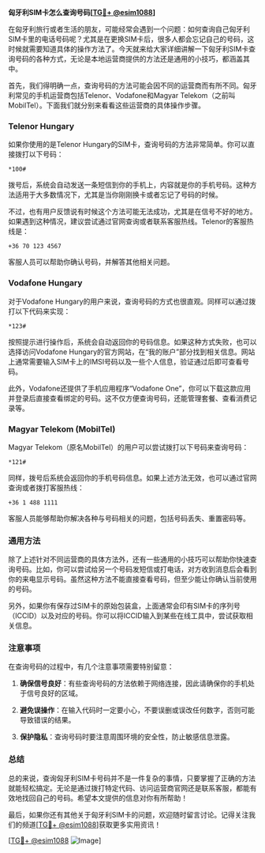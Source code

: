 **匈牙利SIM卡怎么查询号码[[TG💪+ @esim1088](https://t.me/s/esim1088)]**

在匈牙利旅行或者生活的朋友，可能经常会遇到一个问题：如何查询自己匈牙利SIM卡里的电话号码呢？尤其是在更换SIM卡后，很多人都会忘记自己的号码，这时候就需要知道具体的操作方法了。今天就来给大家详细讲解一下匈牙利SIM卡查询号码的各种方式，无论是本地运营商提供的方法还是通用的小技巧，都涵盖其中。

首先，我们得明确一点，查询号码的方法可能会因不同的运营商而有所不同。匈牙利常见的手机运营商包括Telenor、Vodafone和Magyar Telekom（之前叫MobilTel）。下面我们就分别来看看这些运营商的具体操作步骤。

### Telenor Hungary

如果你使用的是Telenor Hungary的SIM卡，查询号码的方法非常简单。你可以直接拨打以下号码：

```
*100#
```

拨号后，系统会自动发送一条短信到你的手机上，内容就是你的手机号码。这种方法适用于大多数情况下，尤其是当你刚刚换卡或者忘记了号码的时候。

不过，也有用户反馈说有时候这个方法可能无法成功，尤其是在信号不好的地方。如果遇到这种情况，建议尝试通过官网查询或者联系客服热线。Telenor的客服热线是：

```
+36 70 123 4567
```

客服人员可以帮助你确认号码，并解答其他相关问题。

### Vodafone Hungary

对于Vodafone Hungary的用户来说，查询号码的方式也很直观。同样可以通过拨打以下代码来实现：

```
*123#
```

按照提示进行操作后，系统会自动返回你的号码信息。如果这种方式失败，也可以选择访问Vodafone Hungary的官方网站，在“我的账户”部分找到相关信息。网站上通常需要输入SIM卡上的IMSI号码以及一些个人信息，验证通过后即可查看号码。

此外，Vodafone还提供了手机应用程序“Vodafone One”，你可以下载这款应用并登录后直接查看绑定的号码。这不仅方便查询号码，还能管理套餐、查看消费记录等。

### Magyar Telekom (MobilTel)

Magyar Telekom（原名MobilTel）的用户可以尝试拨打以下号码来查询号码：

```
*121#
```

同样，拨号后系统会返回你的手机号码信息。如果上述方法无效，也可以通过官网查询或者拨打客服热线：

```
+36 1 488 1111
```

客服人员能够帮助你解决各种与号码相关的问题，包括号码丢失、重置密码等。

### 通用方法

除了上述针对不同运营商的具体方法外，还有一些通用的小技巧可以帮助你快速查询号码。比如，你可以尝试给另一个号码发短信或打电话，对方收到消息后会看到你的来电显示号码。虽然这种方法不能直接查看号码，但至少能让你确认当前使用的号码。

另外，如果你有保存过SIM卡的原始包装盒，上面通常会印有SIM卡的序列号（ICCID）以及对应的号码。你可以将ICCID输入到某些在线工具中，尝试获取相关信息。

### 注意事项

在查询号码的过程中，有几个注意事项需要特别留意：

1. **确保信号良好**：有些查询号码的方法依赖于网络连接，因此请确保你的手机处于信号良好的区域。
   
2. **避免误操作**：在输入代码时一定要小心，不要误删或误改任何数字，否则可能导致错误的结果。

3. **保护隐私**：查询号码时要注意周围环境的安全性，防止敏感信息泄露。

### 总结

总的来说，查询匈牙利SIM卡号码并不是一件复杂的事情，只要掌握了正确的方法就能轻松搞定。无论是通过拨打特定代码、访问运营商官网还是联系客服，都能有效地找回自己的号码。希望本文提供的信息对你有所帮助！

最后，如果你还有其他关于匈牙利SIM卡的问题，欢迎随时留言讨论。记得关注我们的频道[[TG💪+ @esim1088](https://t.me/s/esim1088)]获取更多实用资讯！

[[TG💪+ @esim1088](https://t.me/s/esim1088) ![Image](https://i.postimg.cc/4NQfJmqS/Snipaste-2025-05-13-00-14-12.png)]